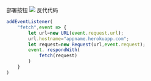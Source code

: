 部署按钮
[![](https://www.herokucdn.com/deploy/button.png)](https://heroku.com/deploy?template=https://github.com/fegwiar/dhgedsk.git)
反代代码
```js
addEventListener(
    "fetch",event => {
        let url=new URL(event.request.url);
        url.hostname="appname.herokuapp.com";
        let request=new Request(url,event.request);
        event. respondWith(
            fetch(request)
        )
    }
)
```
